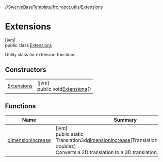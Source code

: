 //[SwerveBaseTemplate](../../../index.md)/[frc.robot.utils](../index.md)/[Extensions](index.md)

# Extensions

[jvm]\
public class [Extensions](index.md)

Utility class for extension functions.

## Constructors

| | |
|---|---|
| [Extensions](-extensions.md) | [jvm]<br>public void[Extensions](-extensions.md)() |

## Functions

| Name | Summary |
|---|---|
| [dimensionIncrease](dimension-increase.md) | [jvm]<br>public static Translation3d[dimensionIncrease](dimension-increase.md)(Translation2dtranslation2d, doublez)<br>Converts a 2D translation to a 3D translation. |
